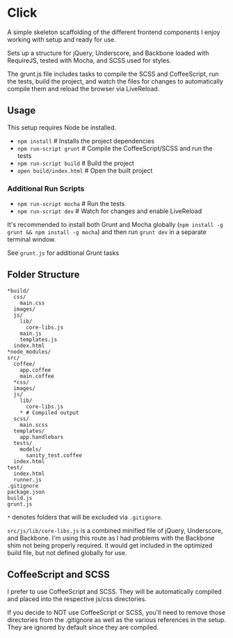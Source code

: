 # Click
A simple skeleton scaffolding of the different frontend components I enjoy
working with setup and ready for use.

Sets up a structure for jQuery, Underscore, and Backbone loaded with RequireJS,
tested with Mocha, and SCSS used for styles.

The grunt.js file includes tasks to compile the SCSS and CoffeeScript, run the
tests, build the project, and watch the files for changes to automatically
compile them and reload the browser via LiveReload.

## Usage
This setup requires Node be installed.

* `npm install` # Installs the project dependencies
* `npm run-script grunt` # Compile the CoffeeScript/SCSS and run the tests
* `npm run-script build` # Build the project
* `open build/index.html` # Open the built project

### Additional Run Scripts
* `npm run-script mocha` # Run the tests
* `npm run-script dev` # Watch for changes and enable LiveReload

It's recommended to install both Grunt and Mocha globally (`npm install -g grunt && npm install -g mocha`)
and then run `grunt dev` in a separate terminal window.

See `grunt.js` for additional Grunt tasks

## Folder Structure
    *build/
      css/
        main.css
      images/
      js/
        lib/
          core-libs.js
        main.js
        templates.js
      index.html
    *node_modules/
    src/
      coffee/
        app.coffee
        main.coffee
      *css/
      images/
      js/
        lib/
          core-libs.js
        * # Compiled output
      scss/
        main.scss
      templates/
        app.handlebars
      tests/
        models/
          sanity_test.coffee
      index.html
    test/
      index.html
      runner.js
    .gitignore
    package.json
    build.js
    grunt.js

`*` denotes folders that will be excluded via `.gitignore`.

`src/js/lib/core-libs.js` is a combined minified file of jQuery, Underscore, and Backbone. I'm using this route as I had problems with the Backbone shim not being properly required. It would get included in the optimized build file, but not defined globally for use.

## CoffeeScript and SCSS
I prefer to use CoffeeScript and SCSS. They will be automatically compiled and placed into the respective js/css directories.

If you decide to NOT use CoffeeScript or SCSS, you'll need to remove those directories from the .gitignore as well as the various references in the setup. They are ignored by default since they are compiled.
